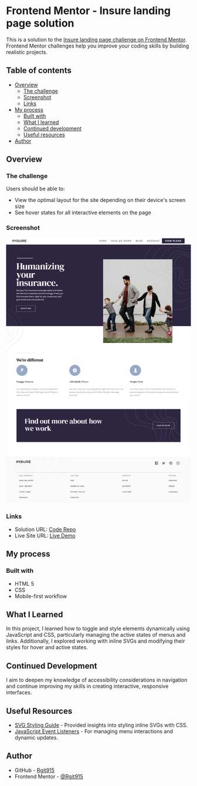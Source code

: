# Frontend Mentor - Insure landing page solution

This is a solution to the [Insure landing page challenge on Frontend Mentor](https://www.frontendmentor.io/challenges/insure-landing-page-uTU68JV8). Frontend Mentor challenges help you improve your coding skills by building realistic projects.

## Table of contents

- [Overview](#overview)
  - [The challenge](#the-challenge)
  - [Screenshot](#screenshot)
  - [Links](#links)
- [My process](#my-process)
  - [Built with](#built-with)
  - [What I learned](#what-i-learned)
  - [Continued development](#continued-development)
  - [Useful resources](#useful-resources)
- [Author](#author)

## Overview

### The challenge

Users should be able to:

- View the optimal layout for the site depending on their device's screen size
- See hover states for all interactive elements on the page

### Screenshot

![Desktop Preview](https://github.com/Rgit915/insure-landing-page/blob/master/screenshots/insure-landing-page-desktop-solution-preview.png)


### Links

- Solution URL: [Code Repo](https://github.com/Rgit915/insure-landing-page/)
- Live Site URL: [Live Demo](https://rgit915.github.io/insure-landing-page/)

## My process


### Built with

- HTML 5
- CSS
- Mobile-first workflow

## What I Learned
In this project,  I learned how to toggle and style elements dynamically using JavaScript and CSS, particularly managing the active states of menus and links. Additionally, I explored working with inline SVGs and modifying their styles for hover and active states.

## Continued Development
I aim to deepen my knowledge of accessibility considerations in navigation and continue improving my skills in creating interactive, responsive interfaces.

## Useful Resources
- [SVG Styling Guide](https://css-tricks.com/using-svg/) - Provided insights into styling inline SVGs with CSS.
- [JavaScript Event Listeners](https://developer.mozilla.org/en-US/docs/Web/API/EventTarget/addEventListener) - For managing menu interactions and dynamic updates.



## Author

- GitHub - [Rgit915](https://github.com/Rgit915)
- Frontend Mentor - [@Rgit915](https://www.frontendmentor.io/profile/Rgit915)
